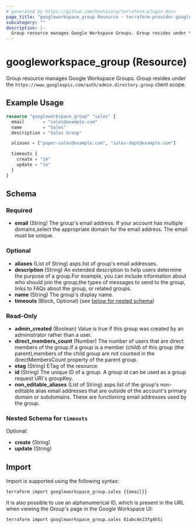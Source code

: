 ```yaml
---
# generated by https://github.com/hashicorp/terraform-plugin-docs
page_title: "googleworkspace_group Resource - terraform-provider-googleworkspace"
subcategory: ""
description: |-
  Group resource manages Google Workspace Groups. Group resides under the https://www.googleapis.com/auth/admin.directory.group client scope.
---
```


# googleworkspace_group (Resource)

Group resource manages Google Workspace Groups. Group resides under the `https://www.googleapis.com/auth/admin.directory.group` client scope.

## Example Usage

```terraform
resource "googleworkspace_group" "sales" {
  email       = "sales@example.com"
  name        = "Sales"
  description = "Sales Group"

  aliases = ["paper-sales@example.com", "sales-dept@example.com"]

  timeouts {
    create = "1m"
    update = "1m"
  }
}
```

<!-- schema generated by tfplugindocs -->
## Schema

### Required

- **email** (String) The group's email address. If your account has multiple domains,select the appropriate domain for the email address. The email must be unique.

### Optional

- **aliases** (List of String) asps.list of group's email addresses.
- **description** (String) An extended description to help users determine the purpose of a group.For example, you can include information about who should join the group,the types of messages to send to the group, links to FAQs about the group, or related groups.
- **name** (String) The group's display name.
- **timeouts** (Block, Optional) (see [below for nested schema](#nestedblock--timeouts))

### Read-Only

- **admin_created** (Boolean) Value is true if this group was created by an administrator rather than a user.
- **direct_members_count** (Number) The number of users that are direct members of the group.If a group is a member (child) of this group (the parent),members of the child group are not counted in the directMembersCount property of the parent group.
- **etag** (String) ETag of the resource.
- **id** (String) The unique ID of a group. A group id can be used as a group request URI's groupKey.
- **non_editable_aliases** (List of String) asps.list of the group's non-editable alias email addresses that are outside of the account's primary domain or subdomains. These are functioning email addresses used by the group.

<a id="nestedblock--timeouts"></a>
### Nested Schema for `timeouts`

Optional:

- **create** (String)
- **update** (String)

## Import

Import is supported using the following syntax:

```shell
terraform import googleworkspace_group.sales {{email}}
```

It is also possible to use an alphanumerical ID, which is present in the URL when viewing the Group's page in the Google Workspace UI:

```shell
terraform import googleworkspace_group.sales 01abcde23fg4h5i
```
